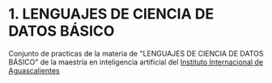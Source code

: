 # 1. LENGUAJES DE CIENCIA DE DATOS BÁSICO

Conjunto de practicas de la materia de "LENGUAJES DE CIENCIA DE DATOS BÁSICO" de la maestría en inteligencia artificial del [Instituto Internacional de Aguascalientes](https://iinternacional.edu.mx)
